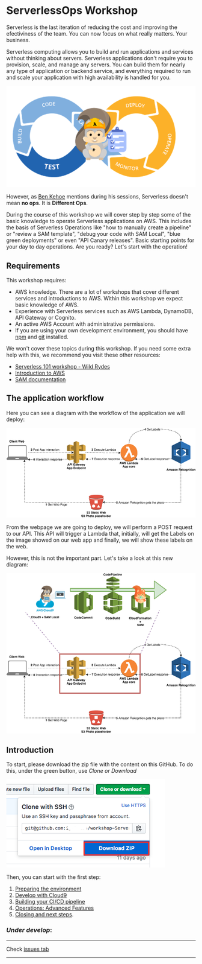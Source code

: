 # ServerlessOps Workshop

Serverless is the last iteration of reducing the cost and improving the efectiviness of the team. You can now focus on what really matters. Your business. 

Serverless computing allows you to build and run applications and services without thinking about servers. Serverless applications don't require you to provision, scale, and manage any servers. You can build them for nearly any type of application or backend service, and everything required to run and scale your application with high availability is handled for you.

<img src="documentation/images/devops.png"/>

However, as [Ben Kehoe](https://www.slideshare.net/BenKehoe/serverless-operations-for-the-irobot-fleet) mentions during his sessions, Serverless doesn't mean **no ops**. It is **Different Ops**.

During the course of this workshop we will cover step by step some of the basic knowledge to operate Serverless applications on AWS. This includes the basis of Serverless Operations like "how to manually create a pipeline" or "review a SAM template", "debug your code with SAM Local", "blue green deployments" or even "API Canary releases". Basic starting points for your day to day operations. Are you ready? Let's start with the operation!

## Requirements

This workshop requires:

- AWS knowledge. There are a lot of workshops that cover different services and introductions to AWS. Within this workshop we expect basic knowledge of AWS.
- Experience with Serverless services such as AWS Lambda, DynamoDB, API Gateway or Cognito.
- An active AWS Account with administrative permissions.
- If you are using your own development environment, you should have [npm](https://docs.npmjs.com/getting-started/installing-node) and [git](https://git-scm.com/book/en/v2/Getting-Started-Installing-Git) installed.

We won't cover these topics during this workshop. If you need some extra help with this, we recommend you visit these other resources:

- [Serverless 101 workshop - Wild Rydes](https://github.com/awslabs/aws-serverless-workshops/tree/master/WebApplication)
- [Introduction to AWS](https://aws.amazon.com/es/about-aws/whats-new/2014/01/14/new-introduction-to-aws-instructional-videos-and-labs/)
- [SAM documentation](https://github.com/awslabs/serverless-application-model)

## The application workflow

Here you can see a diagram with the workflow of the application we will deploy:

<img src="documentation/images/diagrams/serverlessops-workshop-app1.png" />

From the webpage we are going to deploy, we will perform a POST request to our API. This API will trigger a Lambda that, initially, will get the Labels on the image showed on our web app and finally, we will show these labels on the web.

However, this is not the important part. Let's take a look at this new diagram:

<img src="documentation/images/diagrams/serverlessops-workshop-workflow.png" />


## Introduction

To start, please download the zip file with the content on this GitHub. To do this, under the green button, use *Clone or Download*

<img src="documentation/images/0_download_content.png" />

Then, you can start with the first step:

1. [Preparing the environment](documentation/1_preparing_environment)
2. [Develop with Cloud9](documentation/2_develop_with_cloud9)
3. [Building your CI/CD pipeline](documentation/3_building_your_ci_cd_pipeline)
4. [Operations: Advanced Features](documentation/4_operations_advanced_features)
5. [Closing and next steps](documentation/5_closing_and_next_steps).


### *Under develop*:


--------
Check [issues tab](../../issues)

--------